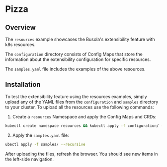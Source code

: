 # Pizza

## Overview

The `resources` example showcases the Busola's extensibility feature with k8s resources.

The `configuration` directory consists of Config Maps that store the information about the extensibility configuration for specific resources.

The `samples.yaml` file includes the examples of the above resources.

## Installation

To test the extensibility feature using the resources examples, simply upload any of the YAML files from the `configuration` and `samples` directory to your cluster. To upload all the resources use the following commands:

1. Create a `resources` Namespace and apply the Config Maps and CRDs:

```bash
kubectl create namespace resources && kubectl apply -f configuration/ --recursive
```

2. Apply the `samples.yaml` file:

```bash
ubectl apply -f samples/ --recursive
```

After uploading the files, refresh the browser. You should see new items in the left-side navigation.

